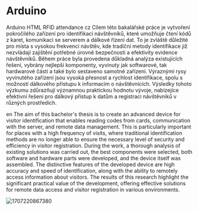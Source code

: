 # Arduino
Arduino HTML RFID attendance
cz
Cílem této bakalářské práce je vytvoření pokročilého zařízení pro identifikaci návštěvníků, které umožňuje čtení kódů z karet, komunikaci se serverem a dálkové řízení dat. To je zvláště důležité pro místa s vysokou frekvencí návštěv, kde tradiční metody identifikace již nezvládají zajištění potřebné úrovně bezpečnosti a efektivity evidence návštěvníků. Během práce byla provedena důkladná analýza existujících řešení, vybrány nejlepší komponenty, vyvinuty jak softwarové, tak hardwarové části a také bylo sestaveno samotné zařízení. Výraznými rysy vyvinutého zařízení jsou vysoká přesnost a rychlost identifikace, spolu s možností dálkového přístupu k informacím o návštěvnících. Výsledky tohoto výzkumu zdůrazňují významnou praktickou hodnotu vývoje, nabízejíce efektivní řešení pro dálkový přístup k datům a registraci návštěvníků v různých prostředích.

en
The aim of this bachelor's thesis is to create an advanced device for visitor identification that enables reading codes from cards, communication with the server, and remote data management. This is particularly important for places with a high frequency of visits, where traditional identification methods are no longer able to ensure the necessary level of security and efficiency in visitor registration. During the work, a thorough analysis of existing solutions was carried out, the best components were selected, both software and hardware parts were developed, and the device itself was assembled. The distinctive features of the developed device are high accuracy and speed of identification, along with the ability to remotely access information about visitors. The results of this research highlight the significant practical value of the development, offering effective solutions for remote data access and visitor registration in various environments.

![1707220867380](https://github.com/user-attachments/assets/3cea2b12-3fd3-4d03-981d-6beefe0f3ad9)
